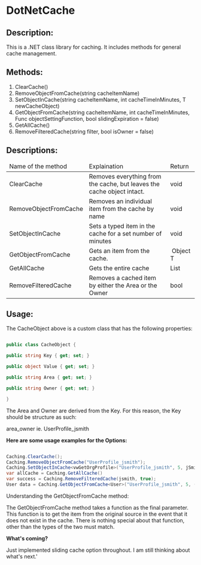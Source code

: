 # DotNetCache

## Description:

This is a .NET class library for caching. It includes methods for general cache management.

## Methods:

1.  ClearCache()
2.  RemoveObjectFromCache(string cacheItemName)
3.  SetObjectInCache<T>(string cacheItemName, int cacheTimeInMinutes, T newCacheObject)
4.  GetObjectFromCache<T>(string cacheItemName, int cacheTimeInMinutes, Func<T> objectSettingFunction, bool slidingExpiration = false)
5.  GetAllCache()
6.  RemoveFilteredCache(string filter, bool isOwner = false)

## Descriptions:

<table class="editorDemoTable">

<thead>

<tr>

<td>Name of the method</td>

<td>Explaination</td>

<td>Return</td>

</tr>

</thead>

<tbody>

<tr>

<td>ClearCache</td>

<td>Removes everything from the cache, but leaves the cache object intact.</td>

<td>void</td>

</tr>

<tr>

<td>RemoveObjectFromCache</td>

<td>Removes an individual item from the cache by name</td>

<td>void</td>

</tr>

<tr>

<td>SetObjectInCache</td>

<td><span id="demoId">Sets a typed item in the cache for a set number of minutes</span></td>

<td>void</td>

</tr>

<tr>

<td>GetObjectFromCache</td>

<td>Gets an item from the cache.</td>

<td> Object T</td>

</tr>

<tr>

<td>GetAllCache</td>

<td>Gets the entire cache</td>

<td>List<CacheObject)</td>

</tr>

<tr>

<td>RemoveFilteredCache</td>

<td>Removes a cached item by either the Area or the Owner</td>

<td>bool</td>

</tr>

</tbody>

</table>

## Usage:

The CacheObject above is a custom class that has the following properties:

```csharp

public class CacheObject {

public string Key { get; set; } 

public object Value { get; set; } 

public string Area { get; set; } 

public string Owner { get; set; }

}

```

The Area and Owner are derived from the Key. For this reason, the Key should be structure as such:

area_owner ie. UserProfile_jsmith

**Here are some usage examples for the Options:**
```csharp

Caching.ClearCache();
Caching.RemoveObjectFromCache("UserProfile_jsmith");
Caching.SetObjectInCache<vwGetOrgProfile>("UserProfile_jsmith", 5, jSmith);
var allCache = Caching.GetAllCache()
var success = Caching.RemoveFilteredCache(jsmith, true);
User data = Caching.GetObjectFromCache<User>("UserProfile_jsmith", 5, () => GetUserMethod("jSmith"));

```

Understanding the GetObjectFromCache method:

The GetObjectFromCache method takes a function as the final parameter. This function is to get the item from the original source in the event that it does not exist in the cache. There is nothing special about that function, other than the types of the two must match.

**What's coming?** 

Just implemented sliding cache option throughout. I am still thinking about what's next.'
